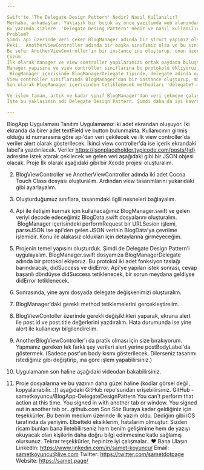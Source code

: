 ```yaml
---

Swift'te 'The Delegate Design Pattern' Nedir? Nasıl Kullanılır? 
Merhaba, arkadaşlar. Yaklaşık bir buçuk ay önce yazılımda web alanından mobil iOS alanına geçmeye karar verdim. Bu süreçte oldukça hoşuma giden bir konuyu sizlerle paylaşmak istiyorum. Umarım faydalı sizler için faydalı olur.
Bu yazımda sizlere  'Delegate Desing Pattern' nedir ve nasıl kullanılır onu anlatacağım. İlk olarak neden ihtiyacımız olduğunu ve bu ihtiyacımıza nasıl çözüm sunduğunu teorik olarak anlamaya çalışıp, ardından basit bir uygulama geliştireceğiz.
Problem?
Şimdi api üzerinde veri çeken BlogManager adında bir struct yapımız olsun. Bir de BlogViewController adında, BlogManager'ın api'den gelen veriyi kullanıcıya gösterecek UIViewController sınıfımız olsun. Normalde aşağıdaki görselde olduğu gibi BlogManager'da BlogViewController'ın bir instance'ını oluşturur ve bu instance üzerinden işlemler sonucunda çeşitli methodları tetiklerdik.
Peki,  AnotherViewController adında bir başka sınıfımız olsa ve bu sınıf da BlogManager'dan gelen veri ile işlem yapıyor olsa nasıl olurdu.
Bu sefer AnotherViewController'ın bir instance'ını oluşturup, onun üzerinden gerekli tetiklemeleri yapmamız gerekecekti. Yukarıdaki görselde gördüğünüz üzere şimdiden kodlarımız karışmaya başladı ve her yapacağımız işlem için BlogManager'a müdahale etmek durumunda kaldık. Delegate Design Pattern de tam olarak burada olaya dahil oluyor. Peki bu nasıl oluyor, gelin beraber bakalım.
Çözüm
İlk olarak manager ve view controller yapılarımızı ortak paydada buluşturacak, BlogManagerDelegate adında bir protokol oluşturuyoruz.
Manager yapısına ve view controller sınıflarına bu protokolü ekliyoruz. (Kırmızı ile işaretli yerler.)
 BlogManager içerisinde BlogManagerDelegate tipinde, delegate adında optional bir değişken ekliyoruz. (Mor ile işaretli yer.)
View controller sınıflarında BlogManager'dan bir instance oluşturup, manager'daki delegate değişkenine 'self' ile view controller sınıflarımızın kendisini atıyoruz. 🤯   (Sarı ile işaretli yerler.)
Son olarak BlogManager içerisinden tetiklenecek methodları 'delegate?.methodName()' şeklinde değiştiriyoruz. (Yeşil ile işaretli yerler.)

Ve işlem tamam, artık ne kadar sınıf BlogManager'dan veri çekmeye çalışırsa çalışsın, BlogManager.swift dosyası üzerinde herhangi bir değişiklik yapmamıza gerek kalmayacak. Sadece kullanmak istediğimiz yerde gerekli düzenlemeleri yapmak yeterli olacak. 
İşte bu yaklaşımın adı Delegate Design Pattern. Şimdi daha da iyi kavrayabilmek için basit bir uygulama üzerinde konuyu görelim.

---
```


BlogApp Uygulaması
Tanıtım
Uygulamamız iki adet ekrandan oluşuyor. İki ekranda da birer adet textField ve button bulunmakta. Kullanıcının girmiş olduğu id numarasına göre api'dan veri çekilecek ve ilk view controller'da veriler alert olarak gösterilecek. İkinci view controller'da ise içerik ekrandaki label'a yazdırılacak.
Veriler https://jsonplaceholder.typicode.com/posts/{id} adresine istek atarak çekilecek ve gelen veri aşağıdaki gibi bir JSON objesi olacak.
Proje
İlk olarak aşağıdaki gibi bir Xcode projesi oluşturalım.

2. BlogViewController ve AnotherViewController adında iki adet Cocoa Touch Class dosyası oluşturalım. Ardından view tasarımlarını yukarıdaki gibi ayarlayalım.
3. Oluşturduğumuz sınıflara, tasarımdaki ilgili nesneleri bağlayalım.

4. Api ile iletişim kurmak için kullanacağımız BlogManager.swift ve gelen veriyi decode edeceğimiz BlogData.swift dosyalarını oluşturalım.
 BlogManager içerisindeki performRequest bir URLSesion işlemi, parseJSON ise api'den gelen JSON verinin BlogData'ya çevrilme işlemidir. Konu ile alakasız oldukları için detaylarına girmeyeceğim.
5. Projenin temel yapısını oluşturduk. Şimdi de Delegate Design Pattern'i uygulayalım. BlogManager.swift dosyamıza BlogManagerDelegate adında bir protokol ekiyoruz. Bu protokol iki adet fonksiyon taslağı barındıracak, didSuccess ve didError. Api'ye yapılan istek sonrası, cevap başarılı döndüyse didSuccess tetiklenecek, bir sorun meydana geldiyse didError tetiklenecek.
6. Sonrasında, yine aynı dosyada delegate değişkenimizi oluşturalım.
7. BlogManager'daki gerekli method tetiklemelerini gerçekleştirelim. 
8. BlogViewContoller üzerinde gerekli değişiklikleri yaparak, ekrana alert ile post.id ve post.title değerlerini yazdıralım. Hata durumunda ise yine alert ile kullanıcıyı bilgilendirelim. 
9. AnotherBlogViewController'ı da pratik olması için size bırakıyorum. Yapmanız gereken tek farklı şey verileri alert yerine postBodyLabel'da göstermek. (Sadece post'un body kısmı gösterilecek. Dilerseniz tasarımı istediğiniz gibi değiştirip, ına göre işlem yapabilirsiniz.)
10. Uygulamanın son haline aşağıdaki videodan bakabilirsiniz.

11. Proje dosyalarına ve bu yazının daha güzel haline (kodlar görsel değil, kopyalanabilir. :)) aşağıdaki GitHub repo'sundan erişebilirsiniz.
GitHub - sametkoyuncu/BlogApp-DelegateDesignPattern
You can't perform that action at this time. You signed in with another tab or window. You signed out in another tab or…github.com
Son Söz
Buraya kadar geldiğiniz için teşekkürler. Bu benim medium üzerinde ilk yazım oldu. Dediğim gibi iOS tarafında da yeniyim. Elbetteki eksiklerim, hatalarım olmuştur. Sizden ricam bunları bana iletebilirseniz hem benim gelişimime hem de yazıyı okuyacak olan kişilerin daha doğru bilgi edinmesine katkı sağlamış olursunuz. Tekrar teşekkürler, hepinize iyi çalışmalar.. ❤️
Bana Ulaşın
LinkedIn: https://www.linkedin.com/in/samet-koyuncu/
Email: sametkoyuncu@live.com
Twitter: https://twitter.com/sametdotpage
Website: https://samet.page/
